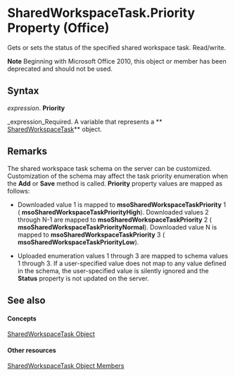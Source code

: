 
# SharedWorkspaceTask.Priority Property (Office)

Gets or sets the status of the specified shared workspace task. Read/write.


 **Note**  Beginning with Microsoft Office 2010, this object or member has been deprecated and should not be used.


## Syntax

 _expression_. **Priority**

 _expression_Required. A variable that represents a  ** [SharedWorkspaceTask](fbd82b03-53fa-12ff-9fb2-07bef012dde8.md)** object.


## Remarks

The shared workspace task schema on the server can be customized. Customization of the schema may affect the task priority enumeration when the  **Add** or **Save** method is called. **Priority** property values are mapped as follows:




- Downloaded value 1 is mapped to  **msoSharedWorkspaceTaskPriority** 1 ( **msoSharedWorkspaceTaskPriorityHigh**). Downloaded values 2 through N-1 are mapped to  **msoSharedWorkspaceTaskPriority** 2 ( **msoSharedWorkspaceTaskPriorityNormal**). Downloaded value N is mapped to  **msoSharedWorkspaceTaskPriority** 3 ( **msoSharedWorkspaceTaskPriorityLow**).
    
- Uploaded enumeration values 1 through 3 are mapped to schema values 1 through 3. If a user-specified value does not map to any value defined in the schema, the user-specified value is silently ignored and the  **Status** property is not updated on the server.
    



## See also


#### Concepts


 [SharedWorkspaceTask Object](fbd82b03-53fa-12ff-9fb2-07bef012dde8.md)
#### Other resources


 [SharedWorkspaceTask Object Members](5b5589d1-f907-7357-f930-eede569d2021.md)
